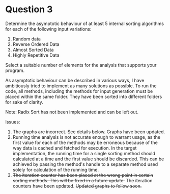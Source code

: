 # Question 3
Determine the asymptotic behaviour of at least 5 internal sorting algorithms for each of the following input variations:
1. Random data
2. Reverse Ordered Data
3. Almost Sorted Data
4. Highly Repetitive Data

Select a suitable number of elements for the analysis that supports your program.


As asymptotic behaviour can be described in various ways, I have ambitiously tried to implement as many solutions as possible. To run the code, all methods, including the methods for input generation must be placed within the same folder. They have been sorted into different folders for sake of clarity.

Note: Radix Sort has not been implemented and can be left out.

Issues:
1. ~~The graphs are incorrect. See details below.~~ Graphs have been updated.
2. Running time analysis is not accurate enough to warrant usage, as the first value for each of the methods may be erroneous because of the way data is cached and fetched for execution. In the target implementation, the running time for a single sorting method should calculated at a time and the first value should be discarded. This can be achieved by passing the method's handle to a separate method used solely for calculation of the running time.
3. ~~The iteration counter has been placed at the wrong point in certain sorting methods. This will be fixed in a future update.~~ The iteration counters have been updated. ~~Updated graphs to follow soon.~~
